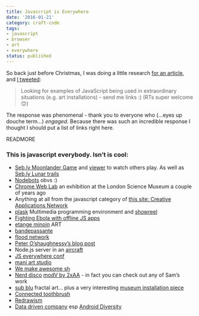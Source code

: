 ```yaml
---
title: Javascript is Everywhere
date: '2016-01-21'
category: craft-code
tags:
- javascript
- browser
- art
- everywhere
status: published
---
```


So back just before Christmas, I was doing a little research [for an article](https://24ways.org/2015/bringing-your-code-to-the-streets), and [I tweeted](https://twitter.com/Rumyra/status/670587879882625024):

>Looking for examples of JavaScript being used in extraordinary situations (e.g. art installations) - send me links :) (RTs super welcome 😊)

The response was phenomenal - thank you to everyone who (...eyes up douche term...) *engaged*. Because there was such an incredible response I thought I should put a list of links right here.

READMORE

### This is javascript everybody. Isn’t is cool:

+ [Seb.ly Moonlander Game](http://moonlander.seb.ly/) and [viewer](http://moonlander.seb.ly/viewer/) to watch others play. As well as [Seb.ly Lunar trails](http://seb.ly/work/lunar-trails/)
+ [Nodebots](http://nodebots.io/) obvs :)
+ [Chrome Web Lab](http://www.chromeweblab.com/) an exhibition at the London Science Museum a couple of years ago
+ Anything at all from the javascript category of [this site: Creative Applications Network](http://www.creativeapplications.net/category/javascript-2/)
+ [plask](http://www.plask.org/) Multimedia programming environment and [showreel](https://vimeo.com/27737392)
+ [Fighting Ebola with offline JS apps](https://www.youtube.com/watch?v=1sLjWlWvCsc)
+ [etange minoin](http://www.etrangemiroir.org/) ART
+ [bandepassante](http://bandepassante.org/)
+ [flood network](http://flood.network/)
+ [Peter O’shaughnessy’s blog post](http://www.peteroshaughnessy.com/post/132897105349/robots-virtual-reality-and-the-internet-of)
+ Node.js server in an [aircraft](http://reaktor.com/blog/aircraft-customer-experience-on-a-new-level/)
+ [JS everywhere conf](http://www.jseverywhere.org/)
+ [mani art studio](http://maniartstudio.com/)
+ [We make awesome sh](http://wemakeawesomesh.it/)
+ [Nerd disco](https://www.youtube.com/watch?v=tia6iP85Zuk)
[modV by 2xAA](https://github.com/2xAA/modV) - in fact you can check out any of Sam’s work
+ [sub blu](http://sub.blue/) fractal art… plus a very interesting [museum installation piece](http://2008.sub.blue/blog/2011/7/5/riverside.html)
+ [Connected toothbrush](https://babyis60.wordpress.com/2015/10/20/the-internet-of-stupid-things/)
+ [Redrawism](https://www.facebook.com/redrawism?_rdr=p)
+ [Data driven company](http://variable.io/) esp [Android Diversity](http://variable.io/android-diversity/)
